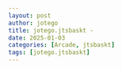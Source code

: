 ```yaml
---
layout: post
author: jotego
title: jotego.jtsbaskt - 
date: 2025-01-03
categories: [Arcade, jtsbaskt]
tags: [jotego.jtsbaskt]
---
```


